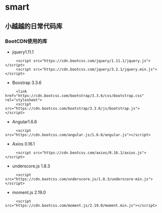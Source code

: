 # smart
## 小越越的日常代码库

### BootCDN使用的库
- jquery1.11.1

````
     <script src="https://cdn.bootcss.com/jquery/1.11.1/jquery.js"></script>
     <script src="https://cdn.bootcss.com/jquery/3.2.1/jquery.min.js"></script>
````
- Boostrap 3.3.6

````
     <link href="https://cdn.bootcss.com/bootstrap/3.3.6/css/bootstrap.css" rel="stylesheet">
     <script src="https://cdn.bootcss.com/bootstrap/3.3.6/js/bootstrap.js"></script>
````

- Angular1.6.6

````
     <script src="https://cdn.bootcss.com/angular.js/1.6.6/angular.js"></script>
````


- Axios 0.16.1
````
     <script src="https://cdn.bootcss.com/axios/0.16.1/axios.js"></script>
````

- underscore.js 1.8.3
````
     <script src="https://cdn.bootcss.com/underscore.js/1.8.3/underscore-min.js"></script>

````
- moment.js 2.19.0
````
     <script src="https://cdn.bootcss.com/moment.js/2.19.0/moment.min.js"></script>
````
